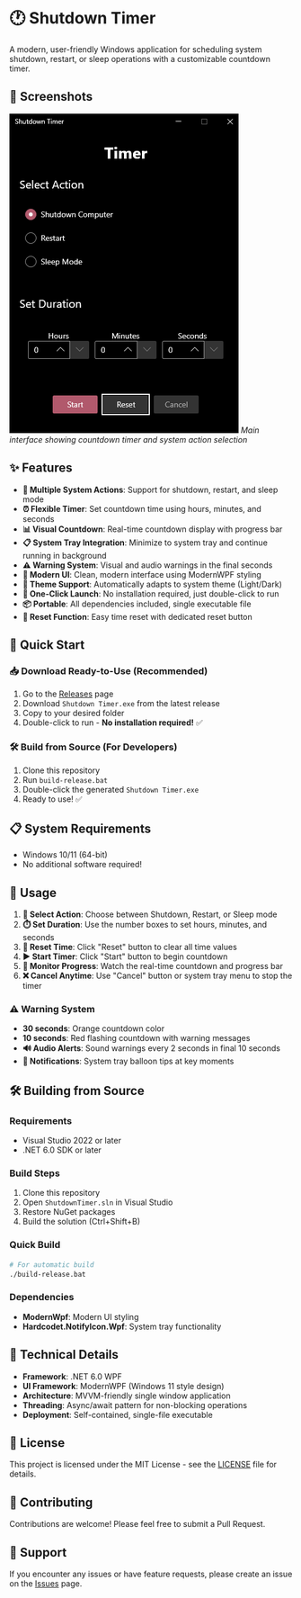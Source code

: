 # 🕐 Shutdown Timer

A modern, user-friendly Windows application for scheduling system shutdown, restart, or sleep operations with a customizable countdown timer.

## 📸 Screenshots

![Shutdown Timer Interface](screenshots/main-interface.png)
*Main interface showing countdown timer and system action selection*

## ✨ Features

- **🔄 Multiple System Actions**: Support for shutdown, restart, and sleep mode
- **⏰ Flexible Timer**: Set countdown time using hours, minutes, and seconds
- **📊 Visual Countdown**: Real-time countdown display with progress bar
- **📋 System Tray Integration**: Minimize to system tray and continue running in background
- **⚠️ Warning System**: Visual and audio warnings in the final seconds
- **🎨 Modern UI**: Clean, modern interface using ModernWPF styling
- **🌙 Theme Support**: Automatically adapts to system theme (Light/Dark)
- **🚀 One-Click Launch**: No installation required, just double-click to run
- **📦 Portable**: All dependencies included, single executable file
- **🔄 Reset Function**: Easy time reset with dedicated reset button

## 🚀 Quick Start

### 📥 Download Ready-to-Use (Recommended)
1. Go to the [Releases](../../releases) page
2. Download `Shutdown Timer.exe` from the latest release
3. Copy to your desired folder
4. Double-click to run - **No installation required!** ✅

### 🛠️ Build from Source (For Developers)
1. Clone this repository
2. Run `build-release.bat` 
3. Double-click the generated `Shutdown Timer.exe`
4. Ready to use! ✅

## 📋 System Requirements

- Windows 10/11 (64-bit)
- No additional software required!

## 📖 Usage

1. **🎯 Select Action**: Choose between Shutdown, Restart, or Sleep mode
2. **⏱️ Set Duration**: Use the number boxes to set hours, minutes, and seconds
3. **🔄 Reset Time**: Click "Reset" button to clear all time values
4. **▶️ Start Timer**: Click "Start" button to begin countdown
5. **👀 Monitor Progress**: Watch the real-time countdown and progress bar
6. **❌ Cancel Anytime**: Use "Cancel" button or system tray menu to stop the timer

### ⚠️ Warning System

- **30 seconds**: Orange countdown color
- **10 seconds**: Red flashing countdown with warning messages
- **🔊 Audio Alerts**: Sound warnings every 2 seconds in final 10 seconds
- **💬 Notifications**: System tray balloon tips at key moments

## 🛠️ Building from Source

### Requirements
- Visual Studio 2022 or later
- .NET 6.0 SDK or later

### Build Steps
1. Clone this repository
2. Open `ShutdownTimer.sln` in Visual Studio
3. Restore NuGet packages
4. Build the solution (Ctrl+Shift+B)

### Quick Build
```bash
# For automatic build
./build-release.bat
```

### Dependencies
- **ModernWpf**: Modern UI styling
- **Hardcodet.NotifyIcon.Wpf**: System tray functionality

## 🔧 Technical Details

- **Framework**: .NET 6.0 WPF
- **UI Framework**: ModernWPF (Windows 11 style design)
- **Architecture**: MVVM-friendly single window application
- **Threading**: Async/await pattern for non-blocking operations
- **Deployment**: Self-contained, single-file executable

## 📄 License

This project is licensed under the MIT License - see the [LICENSE](LICENSE) file for details.

## 🤝 Contributing

Contributions are welcome! Please feel free to submit a Pull Request.

## 💬 Support

If you encounter any issues or have feature requests, please create an issue on the [Issues](../../issues) page.
